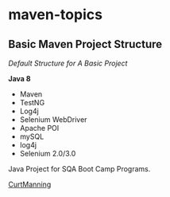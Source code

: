 # maven-topics
## Basic Maven Project Structure

*Default Structure for A Basic Project*

**Java 8**

* Maven
* TestNG
* Log4j
* Selenium WebDriver
* Apache POI
* mySQL
* log4j
* Selenium 2.0/3.0

Java Project for SQA Boot Camp Programs. 

[CurtManning](https://github.com)